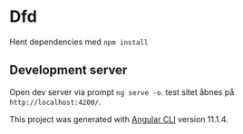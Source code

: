 # Dfd

Hent dependencies med `npm install`

## Development server

Open dev server via prompt `ng serve -o`. test sitet åbnes på `http://localhost:4200/`.

This project was generated with [Angular CLI](https://github.com/angular/angular-cli) version 11.1.4.
